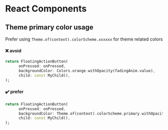 # React Components

## Theme primary color usage

Prefer using `Theme.of(context).colorScheme.xxxxxx` for theme related colors

#### :x: avoid

```dart
return FloatingActionButton(
      onPressed: onPressed,
      backgroundColor: Colors.orange.withOpacity(fadingAnim.value),
      child: const MyChild(),
);
```

#### :heavy_check_mark: prefer

```dart
return FloatingActionButton(
      onPressed: onPressed,
      backgroundColor: Theme.of(context).colorScheme.primary.withOpacity(fadingAnim.value),
      child: const MyChild(),
);
```
